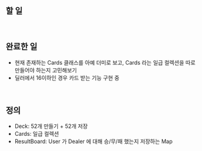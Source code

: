 ## 할 일

<br/>

## 완료한 일
- 현재 존재하는 Cards 클래스를 아예 더미로 보고, Cards 라는 일급 컬렉션을 따로 만들어야 하는지 고민해보기
- 딜러에서 16이하인 경우 카드 받는 기능 구현 중

<br/>

## 정의
- Deck: 52개 만들기 + 52개 저장
- Cards: 일급 컬렉션
- ResultBoard: User 가 Dealer 에 대해 승/무/패 했는지 저장하는 Map